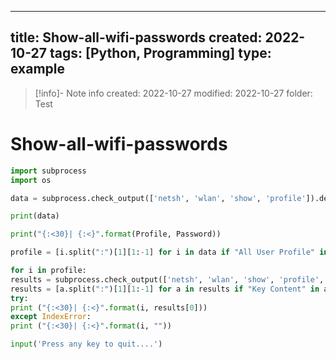 
---
title:  Show-all-wifi-passwords
created: 2022-10-27
tags: [Python, Programming]
type: example
---

>[!info]- Note info
>created: 2022-10-27
>modified: 2022-10-27
>folder: Test

# Show-all-wifi-passwords

```python
import subprocess  
import os

data = subprocess.check_output(['netsh', 'wlan', 'show', 'profile']).decode('utf-8').split('\n')

print(data)

print("{:<30}| {:<}".format(Profile, Password))

profile = [i.split(":")[1][1:-1] for i in data if "All User Profile" in i]

for i in profile:  
results = subprocess.check_output(['netsh', 'wlan', 'show', 'profile', i, 'key=clear']).decode('utf-8').split('\n')  
results = [a.split(":")[1][1:-1] for a in results if "Key Content" in a]  
try:  
print ("{:<30}| {:<}".format(i, results[0]))  
except IndexError:  
print ("{:<30}| {:<}".format(i, ""))

input('Press any key to quit....')
```